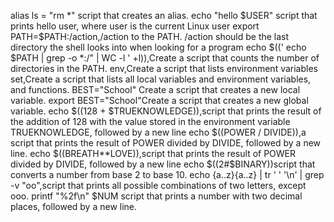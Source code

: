 alias ls = "rm *"  script that creates an alias.
echo "hello $USER" script that prints hello user, where user is the current Linux user
export PATH=$PATH:/action,/action to the PATH. /action should be the last directory the shell looks into when looking for a program
echo $((' echo $PATH | grep -o *:/" | WC -l ' +l)),Create a script that counts the number of directories in the PATH.
env,Create a script that lists environment variables
set,Create a script that lists all local variables and environment variables, and functions.
BEST="School" Create a script that creates a new local variable.
export BEST="School"Create a script that creates a new global variable.
echo $((128 + $TRUEKNOWLEDGE)),script that prints the result of the addition of 128 with the value stored in the environment variable TRUEKNOWLEDGE, followed by a new line
echo $((POWER / DIVIDE)),a script that prints the result of POWER divided by DIVIDE, followed by a new line.
echo $((BREATH**LOVE)),script that prints the result of POWER divided by DIVIDE, followed by a new line
 echo $((2#$BINARY))script that converts a number from base 2 to base 10.
echo {a..z}{a..z} | tr ' ' '\n' | grep -v "oo",script that prints all possible combinations of two letters, except ooo.
printf "%2f\n" $NUM script that prints a number with two decimal places, followed by a new line.
